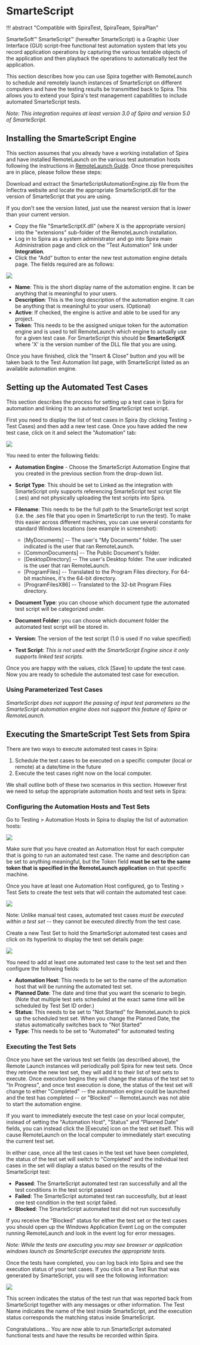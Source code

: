 # SmarteScript
!!! abstract "Compatible with SpiraTest, SpiraTeam, SpiraPlan"

SmarteSoft™ SmarteScript™ (hereafter SmarteScript) is a Graphic User Interface (GUI) script-free functional test automation system that lets you record application operations by capturing the various testable objects of the application and then playback the operations to automatically test the application.

This section describes how you can use Spira together with RemoteLaunch to schedule and remotely launch instances of SmarteScript on different computers and have the testing results be transmitted back to Spira. This allows you to extend your Spira's test management capabilities to include automated SmarteScript tests.

*Note: This integration requires at least version 3.0 of Spira and version 5.0 of SmarteScript.*

## Installing the SmarteScript Engine
This section assumes that you already have a working installation of Spira and have installed RemoteLaunch on the various test automation hosts following the instructions in [RemoteLaunch Guide](RemoteLaunch-Guide.md). Once those prerequisites are in place, please follow these steps:

Download and extract the SmarteScriptAutomationEngine.zip file from the Inflectra website and locate the appropriate SmarteScriptX.dll for the version of SmarteScript that you are using.

If you don't see the version listed, just use the nearest version that is *lower* than your current version.

-   Copy the file "SmarteScriptX.dll" (where X is the appropriate version) into the "extensions" sub-folder of the RemoteLaunch installation.
-   Log in to Spira as a system administrator and go into Spira main Administration page and click on the "Test Automation" link under **Integration**.
-   Click the "Add" button to enter the new test automation engine details page. The fields required are as follows:

![](img/SmarteScript_29.png)

-   **Name**: This is the short display name of the automation engine. It can be anything that is meaningful to your users.
-   **Description**: This is the long description of the automation engine. It can be anything that is meaningful to your users. (Optional)
-   **Active**: If checked, the engine is active and able to be used for any project.
-   **Token**: This needs to be the assigned unique token for the automation engine and is used to tell RemoteLaunch which engine to actually use for a given test case. For SmarteScript this should be **SmarteScriptX** where 'X' is the version number of the DLL file that you are using.

Once you have finished, click the "Insert & Close" button and you will be taken back to the Test Automation list page, with SmarteScript listed as an available automation engine.

## Setting up the Automated Test Cases
This section describes the process for setting up a test case in Spira for automation and linking it to an automated SmarteScript test script.

First you need to display the list of test cases in Spira (by clicking Testing \> Test Cases) and then add a new test case. Once you have added the new test case, click on it and select the "Automation" tab:

![](img/SmarteScript_30.png)

You need to enter the following fields:

- **Automation Engine** - Choose the SmarteScript Automation Engine that you created in the previous section from the drop-down list.
- **Script Type**: This should be set to Linked as the integration with SmarteScript only supports referencing SmarteScript test script file (.ses) and not physically uploading the test scripts into Spira.
- **Filename**: This needs to be the full path to the SmarteScript test script (i.e. the .ses file that you open in SmarteScript to run the test). To make this easier across different machines, you can use several constants for standard Windows locations (see example in screenshot):

    - \[MyDocuments\] -- The user's "My Documents" folder. The user indicated is the user that ran RemoteLaunch.
    - \[CommonDocuments\] -- The Public Document's folder.
    - \[DesktopDirectory\] -- The user's Desktop folder. The user indicated is the user that ran RemoteLaunch.
    - \[ProgramFiles\] -- Translated to the Program Files directory. For 64-bit machines, it's the 64-bit directory.
    - \[ProgramFilesX86\] -- Translated to the 32-bit Program Files directory.

- **Document Type**: you can choose which document type the automated test script will be categorized under.
- **Document Folder**: you can choose which document folder the automated test script will be stored in.
- **Version**: The version of the test script (1.0 is used if no value specified)
- **Test Script**: *This is not used with the SmarteScript Engine since it only supports linked test scripts.*

Once you are happy with the values, click \[Save\] to update the test case. Now you are ready to schedule the automated test case for execution.

### Using Parameterized Test Cases
*SmarteScript does not support the passing of input test parameters so the SmarteScript automation engine does not support this feature of Spira or RemoteLaunch.*

## Executing the SmarteScript Test Sets from Spira
There are two ways to execute automated test cases in Spira:

1.  Schedule the test cases to be executed on a specific computer (local or remote) at a date/time in the future
2.  Execute the test cases right now on the local computer.

We shall outline both of these two scenarios in this section. However first we need to setup the appropriate automation hosts and test sets in Spira:

### Configuring the Automation Hosts and Test Sets
Go to Testing \> Automation Hosts in Spira to display the list of automation hosts:

![](img/SmarteScript_15.png)

Make sure that you have created an Automation Host for each computer that is going to run an automated test case. The name and description can be set to anything meaningful, but the Token field **must be set to the same token that is specified in the RemoteLaunch application** on that specific machine.

Once you have at least one Automation Host configured, go to Testing \> Test Sets to create the test sets that will contain the automated test case:

![](img/SmarteScript_31.png)

Note: Unlike manual test cases, automated test cases *must be executed within a test set* -- they cannot be executed directly from the test case.

Create a new Test Set to hold the SmarteScript automated test cases and click on its hyperlink to display the test set details page:

![](img/SmarteScript_32.png)

You need to add at least one automated test case to the test set and then configure the following fields:

-   **Automation Host**: This needs to be set to the name of the automation host that will be running the automated test set.
-   **Planned Date**: The date and time that you want the scenario to begin. (Note that multiple test sets scheduled at the exact same time will be scheduled by Test Set ID order.)
-   **Status**: This needs to be set to "Not Started" for RemoteLaunch to pick up the scheduled test set. When you change the Planned Date, the status automatically switches back to "Not Started"
-   **Type**: This needs to be set to "Automated" for automated testing

### Executing the Test Sets
Once you have set the various test set fields (as described above), the Remote Launch instances will periodically poll Spira for new test sets. Once they retrieve the new test set, they will add it to their list of test sets to execute. Once execution begins they will change the status of the test set to "In Progress", and once test execution is done, the status of the test set will change to either "Completed" --
the automation engine could be launched and the test has completed -- or "Blocked" -- RemoteLaunch was not able to start the automation engine.

If you want to immediately execute the test case on your local computer, instead of setting the "Automation Host", "Status" and "Planned Date" fields, you can instead click the \[Execute\] icon on the test set itself. This will cause RemoteLaunch on the local computer to immediately start executing the current test set.

In either case, once all the test cases in the test set have been completed, the status of the test set will switch to "Completed" and the individual test cases in the set will display a status based on the results of the SmarteScript test:

- **Passed**: The SmarteScript automated test ran successfully and all the test conditions in the test script passed
- **Failed**: The SmarteScript automated test ran successfully, but at least one test condition in the test script failed.
- **Blocked**: The SmarteScript automated test did not run successfully

If you receive the "Blocked" status for either the test set or the test cases you should open up the Windows Application Event Log on the computer running RemoteLaunch and look in the event log for error messages.

*Note: While the tests are executing you may see browser or application windows launch as SmarteScript executes the appropriate tests.*

Once the tests have completed, you can log back into Spira and see the execution status of your test cases. If you click on a Test Run that was generated by SmarteScript, you will see the following information:

![](img/SmarteScript_33.png)

This screen indicates the status of the test run that was reported back from SmarteScript together with any messages or other information. The Test Name indicates the name of the test inside SmarteScript, and the execution status corresponds the matching status inside SmarteScript.

Congratulations... You are now able to run SmarteScript automated functional tests and have the results be recorded within Spira.